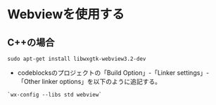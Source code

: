 # Webviewを使用する

## C++の場合

```
sudo apt-get install libwxgtk-webview3.2-dev
```

* codeblocksのプロジェクトの「Build Option」-「Linker settings」-「Other linker options」を以下のように追記する。

```
`wx-config --libs std webview`
```


